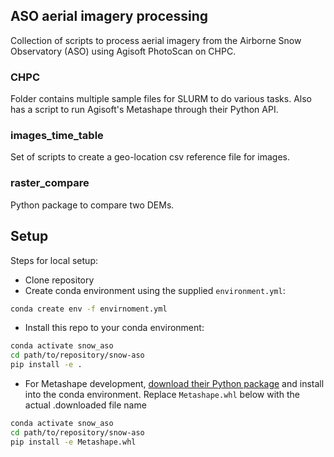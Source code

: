 ## ASO aerial imagery processing

Collection of scripts to process aerial imagery from the Airborne Snow 
Observatory (ASO) using Agisoft PhotoScan on CHPC. 

### CHPC

Folder contains multiple sample files for SLURM to do various tasks.
Also has a script to run Agisoft's Metashape through their Python API.

### images_time_table

Set of scripts to create a geo-location csv reference file for images. 

### raster_compare

Python package to compare two DEMs.

## Setup

Steps for local setup:
* Clone repository
* Create conda environment using the supplied `environment.yml`:
```bash
conda create env -f envirnoment.yml
```
* Install this repo to your conda environment:
```bash
conda activate snow_aso
cd path/to/repository/snow-aso
pip install -e .
```
* For Metashape development, [download their Python package](https://www.agisoft.com/downloads/installer/)
and install into the conda environment. Replace `Metashape.whl` below with the actual .downloaded file name 
```bash
conda activate snow_aso
cd path/to/repository/snow-aso
pip install -e Metashape.whl
```